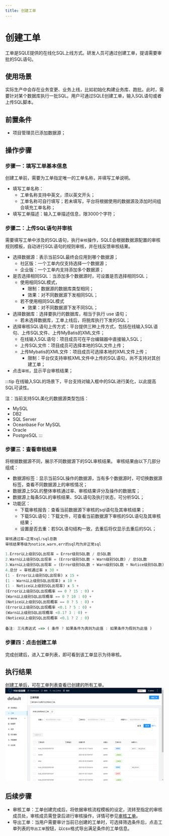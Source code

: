 ```yaml
---
title: 创建工单
---
```


# 创建工单
工单是SQLE提供的在线化SQL上线方式。研发人员可通过创建工单，提请需要审批的SQL语句。

## 使用场景
实际生产中会存在业务变更、业务上线，比如初始化构建业务库、跑批。此时，需要针对某个数据库执行一批SQL。用户可通过SQLE创建工单，输入SQL语句或者上传SQL脚本。

## 前置条件
* 项目管理员已添加数据源；

## 操作步骤
### 步骤一：填写工单基本信息
创建工单前，需要为工单指定唯一的工单名称，并填写工单说明。

* 填写工单名称：
    * 工单名称支持中英文，须以英文开头；
    * 工单名称可自行填写；若未填写，平台将根据使用的数据源及添加时间组合填充工单名称；
* 填写工单描述：输入工单描述信息，限3000个字符；

### 步骤二：上传SQL语句并审核
需要填写工单中涉及的SQL语句，执行`审核`操作，SQLE会根据数据源配置的审核规则模板，自动进行SQL语句的规则审核，并在线反馈审核结果。
* 选择数据源：表示当前SQL最终会应用到哪个数据源；
    * 社区版：一个工单内仅支持选择一个数据源；
    * 企业版：一个工单内支持添加多个数据源；
* 是否选择相同SQL：当添加多个数据源时，可设置是否选择相同SQL；
    * 使用相同SQL模式，
        * 限制：数据源的数据库类型相同；
        * 效果：对不同数据源下发相同SQL；
    * 若不使用相同SQL模式
        * 效果：对不同数据源下发不同SQL；
* 选择数据库：选择要执行的数据库，相当于执行 use 语句；
    * 若未选择数据库，工单上线后，将脱库执行下发的SQL；
* 选择审核SQL语句上传方式：平台提供三种上传方式，包括在线输入SQL语句、上传SQL文件、上传MyBatis的XML文件；
    * 在线输入SQL语句：项目成员可在平台编辑器中直接输入SQL；
    * 上传SQL文件：项目成员可选择本地的SQL文件上传；
    * 上传Mybatis的XML文件：项目成员可选择本地的XML文件上传；
      * 限制：平台仅支持审核XML文件中上传的SQL语句，尚不支持对其创建工单；
* 点击`审核`，显示平台审核结果；

:::tip
在线输入SQL的场景下，平台支持对输入框中的SQL进行美化，以此提高SQL可读性。

注：当前支持SQL美化的数据源类型包括：
* MySQL
* DB2
* SQL Server
* Oceanbase For MySQL
* Oracle
* PostgreSQL
:::


### 步骤三：查看审核结果

将根据数据源不同，展示不同数据源下的SQL审核结果。
审核结果由以下几部分组成：

* 数据源标签：显示当前SQL操作的数据源，当有多个数据源时，可切换数据源标签，查看不同数据源上的审核情况；
* 数据源上SQL的整体审核通过率、审核结果评分及操作的数据库；
* 数据源上每条SQL的审核结果、SQL语句及执行状态，可分析SQL；
* 功能区：
    * 下载审核报告：查看当前数据源下审核的sql语句及其审核结果；
    * 下载SQL语句：下载文件，可查看当前数据源下审核的SQL语句及其审核结果；
    * 设置是否去重：若SQL语句结构一致，去重后将仅显示去重后的SQL；

```jsx title="审核通过率计算方式"
审核通过率=正常sql/sql总数
审核结果等级为notice,warn,err的sql均为非正常sql
```

```jsx title="审核结果评分计算方式"
1.Error以上级别SQL出现率 = Error级别SQL数 / 总SQL数
2.Warn以上级别SQL出现率 = (Error级别SQL数 + Warn级别SQL数) / 总SQL数
3.Warn以上级别SQL出现率 = (Error级别SQL数 + Warn级别SQL数 + Notice级别SQL数) / 总SQL数
4.总分 = 审核通过率 x 30 +
(1 - Error以上级别SQL出现率) x 15 +
(1 - Warn以上级别SQL出现率) x 10 +
(1 - Notice以上级别SQL出现率) x 5 +
(Error以上级别SQL出现概率 == 0 ? 15 : 0) +
(Warn以上级别SQL出现概率 == 0 ? 10 : 0) +
(Notice以上级别SQL出现概率 == 0 ? 5 : 0) +
(Error以上级别SQL出现概率 <0.1 ? 5 : 0) +
(Warn以上级别SQL出现概率 <0.1? 3 : 0) +
(Notice以上级别SQL出现概率 <0.1 ? 2 : 0)

备注: 三元表达式 ==> ( 条件 ? 如果条件为真则为此值 : 如果条件为假则为此值 )
```

### 步骤四：点击创建工单
完成创建后，进入工单列表，即可看到该工单显示为待审核。

## 执行结果
创建工单后，可在工单列表查看已创建的所有工单。
![list](img/list.png)

## 后续步骤
* 审核工单：工单创建完成后，将依据审核流程模板的设定，流转至指定的审核成员处，审核成员需登录后进行审核操作，详情可参见[审核工单](audit-workflow.md)。
* 导出工单：当用户需要审计当前已创建的工单时，可选择筛选条件后，点击工单列表的`导出工单`按钮，以csv格式导出满足条件的工单信息。


